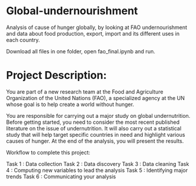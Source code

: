 # Global-undernourishment
Analysis of cause of hunger globally, by looking at FAO undernourishment and data about food production, export, import and its different uses in each country. 

Download all files in one folder, open fao_final.ipynb and run.

# Project Description:
You are part of a new research team at the Food and Agriculture Organization of the United Nations (FAO), a specialized agency at the UN whose goal is to help create a world without hunger.

You are responsible for carrying out a major study on global undernutrition. Before getting started, you need to consider the most recent published literature on the issue of undernutrition. It will also carry out a statistical study that will help target specific countries in need and highlight various causes of hunger. At the end of the analysis, you will present the results. 

Workflow to complete this project:

Task 1 : Data collection
Task 2 : Data discovery
Task 3 : Data cleaning
Task 4 : Computing new variables to lead the analysis
Task 5 : Identifying major trends
Task 6 : Communicating your analysis
